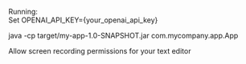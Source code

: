 Running:<br>
Set OPENAI_API_KEY={your_openai_api_key}<br>

java -cp target/my-app-1.0-SNAPSHOT.jar com.mycompany.app.App<br>

Allow screen recording permissions for your text editor